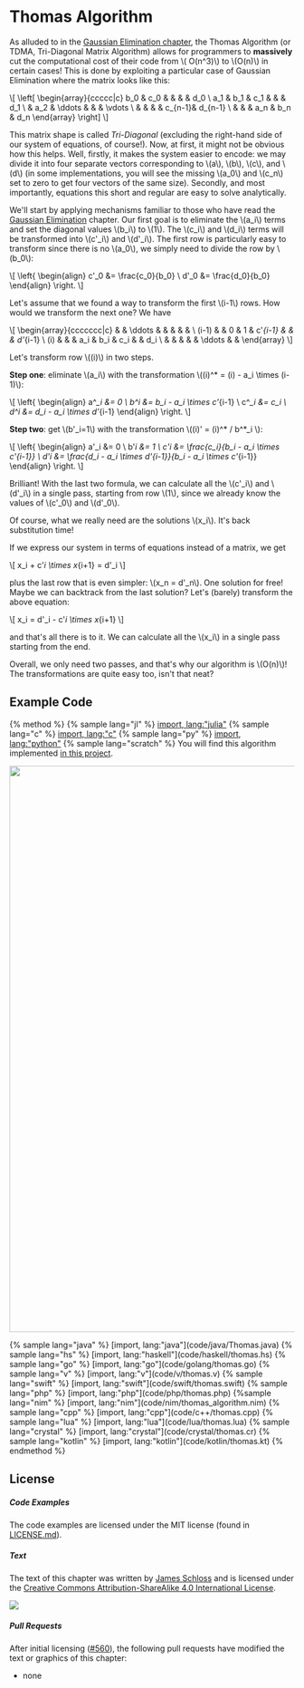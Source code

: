 # Thomas Algorithm

As alluded to in the [Gaussian Elimination chapter](../gaussian_elimination/gaussian_elimination.md), the Thomas Algorithm (or TDMA, Tri-Diagonal Matrix Algorithm) allows for programmers to **massively** cut the computational cost of their code from \\( O(n^3)\\) to \\(O(n)\\) in certain cases!
This is done by exploiting a particular case of Gaussian Elimination where the matrix looks like this:

\\[
\left[
    \begin{array}{ccccc|c}
        b_0 & c_0 & & & & d_0 \\
        a_1 & b_1 & c_1 & & & d_1 \\
        & a_2 & \ddots & & & \vdots \\
        & & & & c_{n-1}& d_{n-1} \\
        & & & a_n & b_n & d_n
    \end{array}
\right]
\\]

This matrix shape is called *Tri-Diagonal* (excluding the right-hand side of our system of equations, of course!).
Now, at first, it might not be obvious how this helps. Well, firstly, it makes the system easier to encode: we may divide it into four separate vectors corresponding to \\(a\\), \\(b\\), \\(c\\), and \\(d\\) (in some implementations, you will see the missing \\(a_0\\) and \\(c_n\\) set to zero to get four vectors of the same size).
Secondly, and most importantly, equations this short and regular are easy to solve analytically.

We'll start by applying mechanisms familiar to those who have read the [Gaussian Elimination](../gaussian_elimination/gaussian_elimination.md) chapter.
Our first goal is to eliminate the \\(a_i\\) terms and set the diagonal values \\(b_i\\) to \\(1\\). The \\(c_i\\) and \\(d_i\\) terms will be transformed into \\(c'_i\\) and \\(d'_i\\).
The first row is particularly easy to transform since there is no \\(a_0\\), we simply need to divide the row by \\(b_0\\):

\\[
\left\{
\begin{align}
c'_0 &= \frac{c_0}{b_0} \\
d'_0 &= \frac{d_0}{b_0}
\end{align}
\right.
\\]

Let's assume that we found a way to transform the first \\(i-1\\) rows. How would we transform the next one? We have

\\[
\begin{array}{ccccccc|c}
    &  & \ddots & & & & &  \\
(i-1) & & 0 & 1 & c'_{i-1} & & & d'_{i-1} \\
(i)   & &   & a_i & b_i & c_i & & d_i \\
      & &   &   &   &  \ddots &  &
\end{array}
\\]

Let's transform row \\((i)\\) in two steps.

**Step one**: eliminate \\(a_i\\) with the transformation \\((i)^* = (i) - a_i \times (i-1)\\):

\\[
\left\{
\begin{align}
a^*_i &= 0 \\
b^*_i &= b_i - a_i \times c'_{i-1} \\
c^*_i &= c_i \\
d^*_i &= d_i - a_i \times d'_{i-1}
\end{align}
\right.
\\]

**Step two**: get \\(b'_i=1\\) with the transformation \\((i)' = (i)^* / b^*_i \\):

\\[
\left\{
\begin{align}
a'_i &= 0 \\
b'_i &= 1 \\
c'_i &= \frac{c_i}{b_i - a_i \times c'_{i-1}} \\
d'_i &= \frac{d_i - a_i \times d'_{i-1}}{b_i - a_i \times c'_{i-1}}
\end{align}
\right.
\\]

Brilliant! With the last two formula, we can calculate all the \\(c'_i\\) and \\(d'_i\\) in a single pass, starting from row \\(1\\), since we already know the values of \\(c'_0\\) and \\(d'_0\\).

Of course, what we really need are the solutions \\(x_i\\). It's back substitution time!

If we express our system in terms of equations instead of a matrix, we get

\\[
x_i + c'_i \times x_{i+1} = d'_i
\\]

plus the last row that is even simpler: \\(x_n = d'_n\\). One solution for free!
Maybe we can backtrack from the last solution? Let's (barely) transform the above equation:

\\[
x_i = d'_i - c'_i \times x_{i+1}
\\]

and that's all there is to it. We can calculate all the \\(x_i\\) in a single pass starting from the end.

Overall, we only need two passes, and that's why our algorithm is \\(O(n)\\)!
The transformations are quite easy too, isn't that neat?

## Example Code

{% method %}
{% sample lang="jl" %}
[import, lang:"julia"](code/julia/thomas.jl)
{% sample lang="c" %}
[import, lang:"c"](code/c/thomas.c)
{% sample lang="py" %}
[import, lang:"python"](code/python/thomas.py)
{% sample lang="scratch" %}
You will find this algorithm implemented [in this project](https://scratch.mit.edu/projects/169418273/).
<p>
  <img  class="center" src="code/scratch/thomas.svg" width="1000" />
</p>
{% sample lang="java" %}
[import, lang:"java"](code/java/Thomas.java)
{% sample lang="hs" %}
[import, lang:"haskell"](code/haskell/thomas.hs)
{% sample lang="go" %}
[import, lang:"go"](code/golang/thomas.go)
{% sample lang="v" %}
[import, lang:"v"](code/v/thomas.v)
{% sample lang="swift" %}
[import, lang:"swift"](code/swift/thomas.swift)
{% sample lang="php" %}
[import, lang:"php"](code/php/thomas.php)
{%sample lang="nim" %}
[import, lang:"nim"](code/nim/thomas_algorithm.nim)
{% sample lang="cpp" %}
[import, lang:"cpp"](code/c++/thomas.cpp)
{% sample lang="lua" %}
[import, lang:"lua"](code/lua/thomas.lua)
{% sample lang="crystal" %}
[import, lang:"crystal"](code/crystal/thomas.cr)
{% sample lang="kotlin" %}
[import, lang:"kotlin"](code/kotlin/thomas.kt)
{% endmethod %}

<script>
MathJax.Hub.Queue(["Typeset",MathJax.Hub]);
</script>

## License

##### Code Examples

The code examples are licensed under the MIT license (found in [LICENSE.md](https://github.com/algorithm-archivists/algorithm-archive/blob/master/LICENSE.md)).

##### Text

The text of this chapter was written by [James Schloss](https://github.com/leios) and is licensed under the [Creative Commons Attribution-ShareAlike 4.0 International License](https://creativecommons.org/licenses/by-sa/4.0/legalcode).

[<p><img  class="center" src="../cc/CC-BY-SA_icon.svg" /></p>](https://creativecommons.org/licenses/by-sa/4.0/)

##### Pull Requests

After initial licensing ([#560](https://github.com/algorithm-archivists/algorithm-archive/pull/560)), the following pull requests have modified the text or graphics of this chapter:
- none
